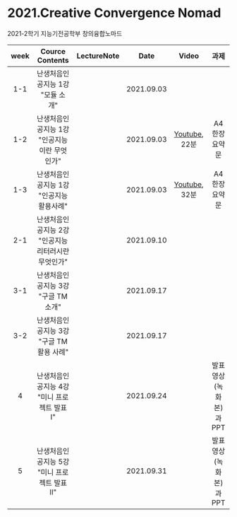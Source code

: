 # 2021.Creative Convergence Nomad
2021-2학기 지능기전공학부 창의융합노마드  

| week | Cource Contents | LectureNote | Date |  Video | 과제 | 
|:---:|:---:|:---:|:---:|:---:|:---:| 
| 1-1 | 난생처음인공지능 1강 <br> "모듈 소개" | | 2021.09.03 |  |  |
| 1-2 | 난생처음인공지능 1강 <br> "인공지능이란 무엇인가"  | | 2021.09.03 | [Youtube](https://youtu.be/MNrVYGrF0mI), 22분  | A4 한장 요약문 |
| 1-3 | 난생처음인공지능 1강 <br> "인공지능 활용사례" | | 2021.09.03 | [Youtube](https://youtu.be/xuXVp8Upx3w), 32분 | A4 한장 요약문 |
| 2-1 | 난생처음인공지능 2강 <br> "인공지능 리터러시란 무엇인가" | | 2021.09.10 |  |  |
| 3-1 | 난생처음인공지능 3강 <br> "구글 TM 소개" | | 2021.09.17 |  |  |
| 3-2 | 난생처음인공지능 3강 <br> "구글 TM 활용 사례" | | 2021.09.17 |  |  |
| 4 | 난생처음인공지능 4강 <br> "미니 프로젝트 발표 I" | | 2021.09.24 |  | 발표영상(녹화본)과 PPT |
| 5 | 난생처음인공지능 5강 <br> "미니 프로젝트 발표 II" | | 2021.09.31 |  | 발표영상(녹화본)과 PPT |




